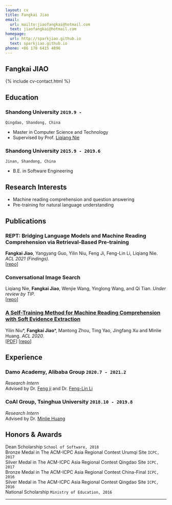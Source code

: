```yaml
---
layout: cv
title: Fangkai Jiao
email:
  url: mailto:jiaofangkai@hotmail.com
  text: jiaofangkai@hotmail.com
homepage:
  url: http://sparkjiao.github.io
  text: sparkjiao.github.io
phone: +86 178 6415 4896
---
```


## Fangkai JIAO

<!--
include contact information from the front matter
Supported arguments:
    - homepage: url, text
    - phone
    - email
-->

{% include cv-contact.html %}

## Education

### **Shandong University** `2019.9 -`

```
Qingdao, Shandong, China
```

- Master in Computer Science and Technology
- Supervised by Prof. [Liqiang Nie](https://liqiangnie.github.io/)

### **Shandong University** `2015.9 - 2019.6`

```
Jinan, Shandong, China
```

- B.E. in Software Engineering

## Research Interests

- Machine reading comprehension and question answering
- Pre-training for natural language understanding

## Publications

### **REPT: Bridging Language Models and Machine Reading Comprehension via Retrieval-Based Pre-training**
**Fangkai Jiao**, Yangyang Guo, Yilin Niu, Feng Ji, Feng-Lin Li, Liqiang Nie. _ACL 2021 (Findings)._<br>
[[repo](https://github.com/SparkJiao/retrieval-based-mrc-pretraining)]

### **Conversational Image Search**
Liqiang Nie, **Fangkai Jiao**, Wenjie Wang, Yinglong Wang, and Qi Tian. _Under review by TIP._<br>
[[repo](https://github.com/SparkJiao/LARCH)]

### [**A Self-Training Method for Machine Reading Comprehension with Soft Evidence Extraction**](https://arxiv.org/pdf/2005.05189.pdf)

Yilin Niu\*, **Fangkai Jiao**\*, Mantong Zhou, Ting Yao, Jingfang Xu and Minlie Huang. _ACL 2020._<br>
[[PDF](https://arxiv.org/pdf/2005.05189.pdf)]
[[repo](https://github.com/SparkJiao/Self-Training-MRC)]


## Experience

### **Damo Academy, Alibaba Group** `2020.7 - 2021.2`
_Research Intern_<br>
Advised by Dr. [Feng ji](http://scholar.google.com/citations?user=BxWZ-ZgAAAAJ&hl=zh-CN) and Dr. [Feng-Lin Li](http://scholar.google.it/citations?user=xo_dfnMAAAAJ&hl=en)

### **CoAI Group, Tsinghua University** `2018.10 - 2019.8`

_Research Intern_<br>
Advised by Dr. [Minlie Huang](http://coai.cs.tsinghua.edu.cn/hml)


## Honors & Awards

Dean Scholarship `School of Software, 2018` <br>
Bronze Medal in The ACM-ICPC Asia Regional Contest Urumqi Site `ICPC, 2017` <br>
Silver Medal in The ACM-ICPC Asia Regional Contest Qingdao Site `ICPC, 2017` <br>
Bronze Medal in The ACM-ICPC Asia Regional Contest China-Final `ICPC, 2016` <br>
Silver Medal in The ACM-ICPC Asia Regional Contest Qingdao Site `ICPC, 2016` <br>
National Scholarship `Ministry of Education, 2016` <br>

---

<!-- ### Footer

Last updated: May 2021 -->
